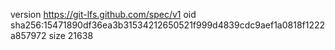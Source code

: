 version https://git-lfs.github.com/spec/v1
oid sha256:15471890df36ea3b31534212650521f999d4839cdc9aef1a0818f1222a857972
size 21638
